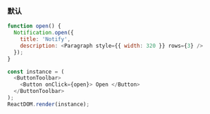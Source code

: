 ### 默认

<!--start-code-->

```js
function open() {
  Notification.open({
    title: 'Notify',
    description: <Paragraph style={{ width: 320 }} rows={3} />
  });
}

const instance = (
  <ButtonToolbar>
    <Button onClick={open}> Open </Button>
  </ButtonToolbar>
);
ReactDOM.render(instance);
```

<!--end-code-->
